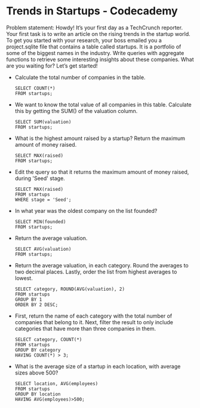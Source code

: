 # Trends in Startups - Codecademy

Problem statement: Howdy! It’s your first day as a TechCrunch reporter. Your first task is to write an article on the rising trends in the startup world. To get you started with your research, your boss emailed you a project.sqlite file that contains a table called startups. It is a portfolio of some of the biggest names in the industry. Write queries with aggregate functions to retrieve some interesting insights about these companies. What are you waiting for? Let’s get started!

* Calculate the total number of companies in the table.

      SELECT COUNT(*)
      FROM startups;

* We want to know the total value of all companies in this table. Calculate this by getting the SUM() of the valuation column.

      SELECT SUM(valuation)
      FROM startups;

* What is the highest amount raised by a startup? Return the maximum amount of money raised.

      SELECT MAX(raised)
      FROM startups;

* Edit the query so that it returns the maximum amount of money raised, during 'Seed' stage.

      SELECT MAX(raised)
      FROM startups
      WHERE stage = 'Seed';

* In what year was the oldest company on the list founded?

      SELECT MIN(founded)
      FROM startups;

* Return the average valuation.

      SELECT AVG(valuation)
      FROM startups;

* Return the average valuation, in each category. Round the averages to two decimal places. Lastly, order the list from highest averages to lowest.

      SELECT category, ROUND(AVG(valuation), 2)
      FROM startups
      GROUP BY 1
      ORDER BY 2 DESC;

* First, return the name of each category with the total number of companies that belong to it. Next, filter the result to only include categories that have more than three companies in them.

      SELECT category, COUNT(*)
      FROM startups
      GROUP BY category
      HAVING COUNT(*) > 3;

* What is the average size of a startup in each location, with average sizes above 500?

      SELECT location, AVG(employees)
      FROM startups
      GROUP BY location
      HAVING AVG(employees)>500;
